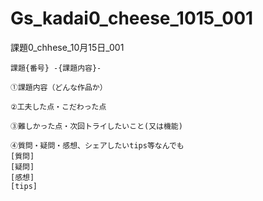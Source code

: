 # Gs_kadai0_cheese_1015_001
課題0_chhese_10月15日_001


```
課題{番号} -{課題内容}-

①課題内容（どんな作品か）

②工夫した点・こだわった点

③難しかった点・次回トライしたいこと(又は機能)

④質問・疑問・感想、シェアしたいtips等なんでも
[質問]
[疑問]
[感想]
[tips]

```
